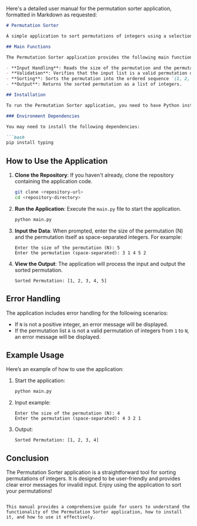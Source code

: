 Here's a detailed user manual for the permutation sorter application, formatted in Markdown as requested:

```markdown
# Permutation Sorter

A simple application to sort permutations of integers using a selection sort algorithm with pair swapping.

## Main Functions

The Permutation Sorter application provides the following main functionalities:

- **Input Handling**: Reads the size of the permutation and the permutation list from standard input.
- **Validation**: Verifies that the input list is a valid permutation of integers from `1` to `N`.
- **Sorting**: Sorts the permutation into the ordered sequence `(1, 2, ..., N)` using a selection sort algorithm.
- **Output**: Returns the sorted permutation as a list of integers.

## Installation

To run the Permutation Sorter application, you need to have Python installed on your machine. You can download it from [python.org](https://www.python.org/downloads/).

### Environment Dependencies

You may need to install the following dependencies:

```bash
pip install typing
```

## How to Use the Application

1. **Clone the Repository**: If you haven't already, clone the repository containing the application code.

   ```bash
   git clone <repository-url>
   cd <repository-directory>
   ```

2. **Run the Application**: Execute the `main.py` file to start the application.

   ```bash
   python main.py
   ```

3. **Input the Data**: When prompted, enter the size of the permutation (N) and the permutation itself as space-separated integers. For example:

   ```
   Enter the size of the permutation (N): 5
   Enter the permutation (space-separated): 3 1 4 5 2
   ```

4. **View the Output**: The application will process the input and output the sorted permutation.

   ```
   Sorted Permutation: [1, 2, 3, 4, 5]
   ```

## Error Handling

The application includes error handling for the following scenarios:

- If `N` is not a positive integer, an error message will be displayed.
- If the permutation list `A` is not a valid permutation of integers from `1` to `N`, an error message will be displayed.

## Example Usage

Here’s an example of how to use the application:

1. Start the application:

   ```bash
   python main.py
   ```

2. Input example:

   ```
   Enter the size of the permutation (N): 4
   Enter the permutation (space-separated): 4 3 2 1
   ```

3. Output:

   ```
   Sorted Permutation: [1, 2, 3, 4]
   ```

## Conclusion

The Permutation Sorter application is a straightforward tool for sorting permutations of integers. It is designed to be user-friendly and provides clear error messages for invalid input. Enjoy using the application to sort your permutations!
```

This manual provides a comprehensive guide for users to understand the functionality of the Permutation Sorter application, how to install it, and how to use it effectively.